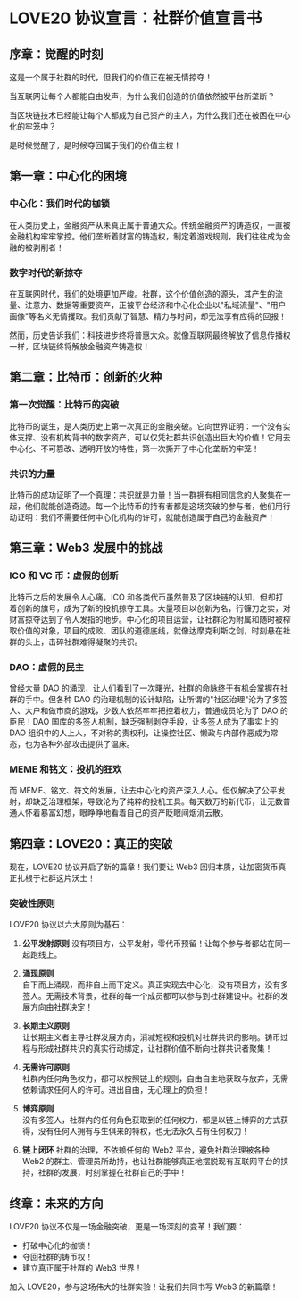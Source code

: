 # LOVE20 协议宣言：社群价值宣言书

## 序章：觉醒的时刻

这是一个属于社群的时代，但我们的价值正在被无情掠夺！

当互联网让每个人都能自由发声，为什么我们创造的价值依然被平台所垄断？

当区块链技术已经能让每个人都成为自己资产的主人，为什么我们还在被困在中心化的牢笼中？

是时候觉醒了，是时候夺回属于我们的价值主权！

## 第一章：中心化的困境

### 中心化：我们时代的枷锁

在人类历史上，金融资产从未真正属于普通大众。传统金融资产的铸造权，一直被金融机构牢牢掌控。他们垄断着财富的铸造权，制定着游戏规则，我们往往成为金融的被剥削者！

### 数字时代的新掠夺

在互联网时代，我们的处境更加严峻。社群，这个价值创造的源头，其产生的流量、注意力、数据等重要资产，正被平台经济和中心化企业以"私域流量"、"用户画像"等名义无情攫取。我们贡献了智慧、精力与时间，却无法享有应得的回报！

然而，历史告诉我们：科技进步终将普惠大众。就像互联网最终解放了信息传播权一样，区块链终将解放金融资产铸造权！

## 第二章：比特币：创新的火种

### 第一次觉醒：比特币的突破

比特币的诞生，是人类历史上第一次真正的金融突破。它向世界证明：一个没有实体支撑、没有机构背书的数字资产，可以仅凭社群共识创造出巨大的价值！它用去中心化、不可篡改、透明开放的特性，第一次撕开了中心化垄断的牢笼！

### 共识的力量

比特币的成功证明了一个真理：共识就是力量！当一群拥有相同信念的人聚集在一起，他们就能创造奇迹。每一个比特币的持有者都是这场突破的参与者，他们用行动证明：我们不需要任何中心化机构的许可，就能创造属于自己的金融资产！

## 第三章：Web3 发展中的挑战

### ICO 和 VC 币：虚假的创新

比特币之后的发展令人心痛。ICO 和各类代币虽然普及了区块链的认知，但却打着创新的旗号，成为了新的投机掠夺工具。大量项目以创新为名，行镰刀之实，对财富掠夺达到了令人发指的地步。中心化的项目运营，让社群沦为附属和随时被榨取价值的对象，项目的成败、团队的道德底线，就像达摩克利斯之剑，时刻悬在社群的头上，击碎社群难得凝聚的共识。

### DAO：虚假的民主

曾经大量 DAO 的涌现，让人们看到了一次曙光，社群的命脉终于有机会掌握在社群的手中。但各种 DAO 的治理机制的设计缺陷，让所谓的"社区治理"沦为了多签人、大户和做市商的游戏，少数人依然牢牢把控着权力，普通成员沦为了 DAO 的臣民！DAO 国库的多签人机制，缺乏强制剥夺手段，让多签人成为了事实上的 DAO 组织中的人上人，不对称的责权利，让操控社区、懒政与内部作恶成为常态，也为各种外部攻击提供了温床。

### MEME 和铭文：投机的狂欢

而 MEME、铭文、符文的发展，让去中心化的资产深入人心。但仅解决了公平发射，却缺乏治理框架，导致沦为了纯粹的投机工具。每天数万的新代币，让无数普通人怀着暴富幻想，眼睁睁地看着自己的资产眨眼间烟消云散。

## 第四章：LOVE20：真正的突破

现在，LOVE20 协议开启了新的篇章！我们要让 Web3 回归本质，让加密货币真正扎根于社群这片沃土！

### 突破性原则

LOVE20 协议以六大原则为基石：

1. **公平发射原则**
   没有项目方，公平发射，零代币预留！让每个参与者都站在同一起跑线上。

2. **涌现原则**  
   自下而上涌现，而非自上而下定义。真正实现去中心化，没有项目方，没有多签人。无需技术背景，社群的每一个成员都可以参与到社群建设中。社群的发展方向由社群决定！

3. **长期主义原则**  
   让长期主义者主导社群发展方向，消减短视和投机对社群共识的影响。铸币过程与形成社群共识的真实行动绑定，让社群价值不断向社群共识者聚集！

4. **无需许可原则**  
   社群内任何角色权力，都可以按照链上的规则，自由自主地获取与放弃，无需依赖请求任何人的许可。进出自由，无心理上的负担！

5. **博弈原则**  
   没有多签人，社群内的任何角色获取到的任何权力，都是以链上博弈的方式获得，没有任何人拥有与生俱来的特权，也无法永久占有任何权力！

6. **链上闭环**
   社群的治理，不依赖任何的 Web2 平台，避免社群治理被各种 Web2 的群主、管理员所劫持，也让社群能够真正地摆脱现有互联网平台的挟持，社群的发展，时刻掌握在社群自己的手中！

## 终章：未来的方向

LOVE20 协议不仅是一场金融突破，更是一场深刻的变革！我们要：

- 打破中心化的枷锁！
- 夺回社群的铸币权！
- 建立真正属于社群的 Web3 世界！

加入 LOVE20，参与这场伟大的社群实验！让我们共同书写 Web3 的新篇章！
